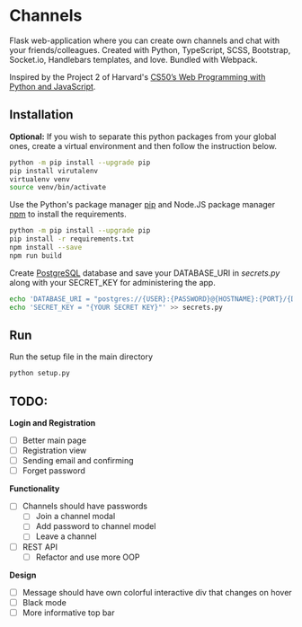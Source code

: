 # Channels

Flask web-application where you can create own channels and chat with your friends/colleagues. Created with Python, TypeScript, SCSS, Bootstrap, Socket.io, Handlebars templates, and love. Bundled with Webpack.

Inspired by the Project 2 of Harvard's [CS50’s Web Programming with Python and JavaScript](https://cs50.harvard.edu/web/2018/).

## Installation

**Optional:** If you wish to separate this python packages from your global ones, create a virtual environment and then follow the instruction below.
```bash
python -m pip install --upgrade pip
pip install virutalenv
virtualenv venv
source venv/bin/activate
```

Use the Python's package manager [pip](https://pip.pypa.io/en/stable/) and Node.JS package manager [npm](https://nodejs.org) to install the requirements.

```bash
python -m pip install --upgrade pip
pip install -r requirements.txt
npm install --save
npm run build
```

Create [PostgreSQL](https://www.postgresql.org) database and save your DATABASE_URI in *secrets.py* along with your SECRET_KEY for administering the app.

```bash
echo 'DATABASE_URI = "postgres://{USER}:{PASSWORD}@{HOSTNAME}:{PORT}/{DB NAME}"' >> secrets.py
echo 'SECRET_KEY = "{YOUR SECRET KEY}"' >> secrets.py
```

## Run
Run the setup file in the main directory
```bash
python setup.py
```

## TODO:
**Login and Registration**
- [ ] Better main page
- [ ] Registration view
- [ ] Sending email and confirming
- [ ] Forget password

**Functionality**
- [ ] Channels should have passwords
  - [ ] Join a channel modal
  - [ ] Add password to channel model
  - [ ] Leave a channel
- [ ] REST API
  - [ ] Refactor and use more OOP

**Design**
- [ ] Message should have own colorful interactive div that changes on hover
- [ ] Black mode
- [ ] More informative top bar
